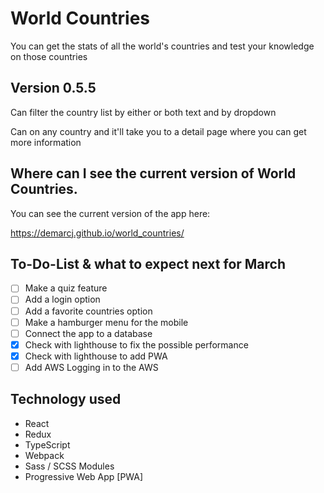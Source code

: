 # World Countries

You can get the stats of all the world's countries and test your knowledge on those countries

## Version 0.5.5

Can filter the country list by either or both text and by dropdown

Can on any country and it'll take you to a detail page where you can get more information

## Where can I see the current version of World Countries.

You can see the current version of the app here:

https://demarcj.github.io/world_countries/

## To-Do-List & what to expect next for March
- [ ] Make a quiz feature
- [ ] Add a login option
- [ ] Add a favorite countries option
- [ ] Make a hamburger menu for the mobile
- [ ] Connect the app to a database
- [x] Check with lighthouse to fix the possible performance
- [x] Check with lighthouse to add PWA 
- [ ] Add AWS Logging in to the AWS

## Technology used
* React
* Redux
* TypeScript
* Webpack
* Sass / SCSS Modules
* Progressive Web App [PWA]

